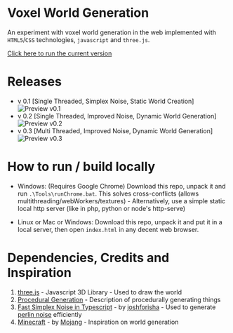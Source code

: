 # Voxel World Generation

An experiment with voxel world generation in the web implemented with `HTML5`/`CSS` technologies, `javascript` and `three.js`.

[Click here to run the current version](https://grossato.com.br/static/Voxel-World-Generation/)

# Releases
 - v 0.1 [Single Threaded, Simplex Noise, Static World Creation]
![Preview v0.1](https://github.com/GuilhermeRossato/VoxelWorldGeneration/blob/master/Images/preview_v01.gif?raw=true)
 - v 0.2 [Single Threaded, Improved Noise, Dynamic World Generation]
![Preview v0.2](https://github.com/GuilhermeRossato/VoxelWorldGeneration/blob/master/Images/preview_v02.gif?raw=true)
 - v 0.3 [Multi Threaded, Improved Noise, Dynamic World Generation]
![Preview v0.3](https://github.com/GuilhermeRossato/VoxelWorldGeneration/blob/master/Images/preview_v025.png?raw=true)

# How to run / build locally

 - Windows: (Requires Google Chrome) Download this repo, unpack it and run `.\Tools\runChrome.bat`. This solves cross-conflicts (allows multithreading/webWorkers/textures) - Alternatively, use a simple static local http server (like in php, python or node's http-serve)

 - Linux or Mac or Windows: Download this repo, unpack it and put it in a local server, then open `index.html` in any decent web browser.

# Dependencies, Credits and Inspiration

1. [three.js](https://threejs.org/) - Javascript 3D Library - Used to draw the world
2. [Procedural Generation](https://en.wikipedia.org/wiki/Procedural_generation) - Description of procedurally generating things
3. [Fast Simplex Noise in Typescript](https://github.com/joshforisha/fast-simplex-noise-js) - by [joshforisha](https://github.com/joshforisha) - Used to generate [perlin noise](https://en.wikipedia.org/wiki/Perlin_noise) efficiently
4. [Minecraft](https://minecraft.net/pt-br/) - by [Mojang](https://mojang.com/) - Inspiration on world generation
